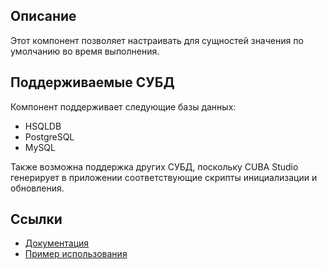 ## Описание

Этот компонент позволяет настраивать для сущностей значения по умолчанию во время выполнения.

## Поддерживаемые СУБД

Компонент поддерживает следующие базы данных:

- HSQLDB
- PostgreSQL
- MySQL

Также возможна поддержка других СУБД, поскольку CUBA Studio генерирует в приложении соответствующие скрипты инициализации и обновления.

## Ссылки

- [Документация](https://github.com/mariodavid/cuba-component-default-values/blob/master/README.md)
- [Пример использования](https://github.com/mariodavid/cuba-example-using-default-values)